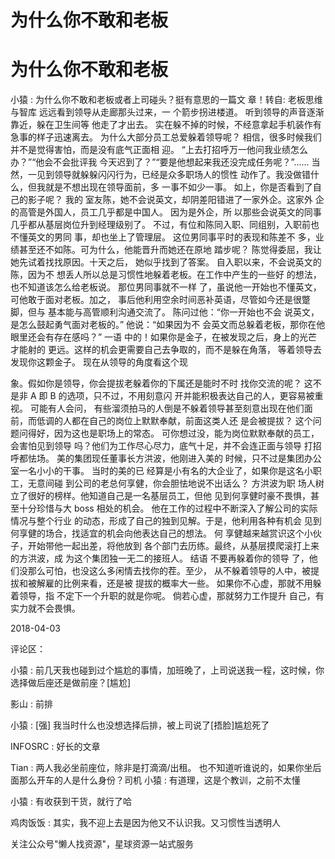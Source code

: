 # 为什么你不敢和老板

# 为什么你不敢和老板

小猿 : 为什么你不敢和老板或者上司碰头？挺有意思的一篇文 章！转自: 老板思维与智库 远远看到领导从走廊那头过来，一 个箭步拐进楼道。 听到领导的声音逐渐靠近，躲在卫生间等 他走了才出去。 实在躲不掉的时候，不经意拿起手机装作有 急事的样子迅速离去。 为什么大部分员工总爱躲着领导呢？ 相信，很多时候我们并不是觉得害怕，而是没有底气正面相 迎。 “上去打招呼万一他问我业绩怎么办？”“他会不会批评我 今天迟到了？”“要是他想起来我还没完成任务呢？”...... 当 然，一见到领导就躲躲闪闪行为，已经是众多职场人的惯性 动作了。我没做错什么，但我就是不想出现在领导面前，多 一事不如少一事。 如上，你是否看到了自己的影子呢？ 我的 室友陈，她不会说英文，却阴差阳错进了一家外企。这家外 企的高管是外国人，员工几乎都是中国人。 因为是外企，所 以那些会说英文的同事几乎都从基层岗位升到经理级别了。 不过，有位和陈同入职、同组别，入职前也不懂英文的男同 事，却也坐上了管理层。 这位男同事平时的表现和陈差不 多，业绩甚至还不如陈。可为什么，他能晋升而她还在原地 踏步呢？ 陈觉得委屈，我让她先试着找找原因。十天之后， 她似乎找到了答案。 自入职以来，不会说英文的陈，因为不 想丢人所以总是习惯性地躲着老板。在工作中产生的一些好 的想法，也不知道该怎么给老板说。 那位男同事就不一样 了，虽说他一开始也不懂英文，可他敢于面对老板。加之， 事后他利用空余时间恶补英语，尽管如今还是很蹩脚，但与 基本能与高管顺利沟通交流了。 陈问过他：“你一开始也不会 说英文，是怎么鼓起勇气面对老板的。” 他说：“如果因为不 会英文而总躲着老板，那你在他眼里还会有存在感吗？” 一语 中的！如果你是金子，在被发现之后，身上的光芒才能射的 更远。这样的机会更需要自己去争取的，而不是躲在角落， 等着领导去发现你这颗金子。 现在从领导的角度看这个现

象。假如你是领导，你会提拔老躲着你的下属还是能时不时 找你交流的呢？ 这不是非 A 即 B 的选项，只不过，不用刻意闪 开并能积极表达自己的人，更容易被重视。 可能有人会问， 有些溜须拍马的人倒是不躲着领导甚至刻意出现在他们面 前，而低调的人都在自己的岗位上默默奉献，前面这类人还 是会被提拔？ 这个问题问得好，因为这也是职场上的常态。 可你想过没，能为岗位默默奉献的员工，会害怕见到领导 吗？他们为工作尽心尽力，底气十足，并不会连正面与领导 打招呼都怯场。 美的集团现任董事长方洪波，他刚进入美的 时候，只不过是集团办公室一名小小的干事。 当时的美的已 经算是小有名的大企业了，如果你是这名小职工，无意间碰 到公司的老总何享健，你会胆怯地说不出话么？ 方洪波为职 场人树立了很好的榜样。他知道自己是一名基层员工，但他 见到何享健时豪不畏惧，甚至十分珍惜与大 boss 相处的机会。 他在工作的过程中不断深入了解公司的实际情况与整个行业 的动态，形成了自己的独到见解。于是，他利用各种有机会 见到何享健的场合，找适宜的机会向他表达自己的想法。 何 享健越来越赏识这个小伙子，开始带他一起出差，将他放到 各个部门去历练。最终，从基层摸爬滚打上来的方洪波，成 为这个集团独一无二的接班人。 结语 不要再躲着你的领导 了，他们没那么可怕，也没这么多闲情去找你的茬。至少， 从不躲着领导的人中，被提拔和被解雇的比例来看，还是被 提拔的概率大一些。 如果你不心虚，那就不用躲着领导，指 不定下一个升职的就是你呢。 倘若心虚，那就努力工作提升 自己，有实力就不会畏惧。

2018-04-03

评论区：

小猿 : 前几天我也碰到过个尴尬的事情，加班晚了，上司说送我一程，这时候，你选择做后座还是做前座？[尴尬]

影山 : 前排

小猿 : [强] 我当时什么也没想选择后排，被上司说了[捂脸]尴尬死了

INFOSRC : 好长的文章

Tian : 两人我必坐前座位，除非是打滴滴/出租。 也不知道听谁说的，如果你坐后面那么开车的人是什么身份？司机 小猿 : 有道理，这是个教训，之前不太懂

小猿 : 有收获到干货，就行了哈

鸡肉饭饭 : 其实，我不迎上去是因为他又不认识我。又习惯性当透明人

关注公众号"懒人找资源"，星球资源一站式服务